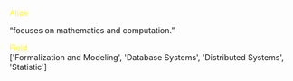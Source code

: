 <span style="color:yellow;">Alice</span>   

“focuses on mathematics and computation.”

<span style="color:yellow;">Field</span>   
['Formalization and Modeling', 'Database Systems', 'Distributed Systems', 'Statistic']
